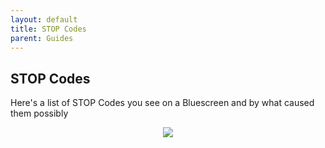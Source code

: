 ```yaml
---
layout: default
title: STOP Codes
parent: Guides
---
```

## STOP Codes

Here's a list of STOP Codes you see on a Bluescreen and by what caused them possibly

<p style="text-align: center;"><img src="../../../assets/images/wiki/stopcodes.jpg"/></p>